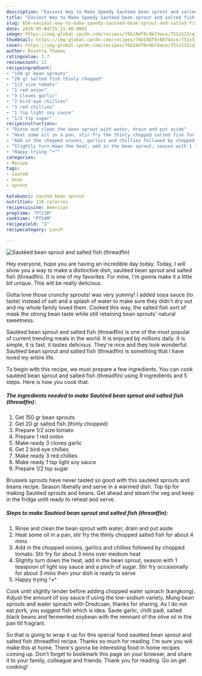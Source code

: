 ```yaml
---
description: "Easiest Way to Make Speedy Sautéed bean sprout and salted fish (threadfin)"
title: "Easiest Way to Make Speedy Sautéed bean sprout and salted fish (threadfin)"
slug: 658-easiest-way-to-make-speedy-sauteed-bean-sprout-and-salted-fish-threadfin
date: 2020-05-04T15:31:40.000Z
image: https://img-global.cpcdn.com/recipes/76b19df0c0b74ace/751x532cq70/sauteed-bean-sprout-and-salted-fish-threadfin-recipe-main-photo.jpg
thumbnail: https://img-global.cpcdn.com/recipes/76b19df0c0b74ace/751x532cq70/sauteed-bean-sprout-and-salted-fish-threadfin-recipe-main-photo.jpg
cover: https://img-global.cpcdn.com/recipes/76b19df0c0b74ace/751x532cq70/sauteed-bean-sprout-and-salted-fish-threadfin-recipe-main-photo.jpg
author: Rosetta Thomas
ratingvalue: 3.7
reviewcount: 12
recipeingredient:
- "150 gr bean sprouts"
- "20 gr salted fish thinly chopped"
- "1/2 size tomato"
- "1 red onion"
- "3 cloves garlic"
- "2 bird eye chillies"
- "3 red chillies"
- "1 tsp light soy sauce"
- "1/2 tsp sugar"
recipeinstructions:
- "Rinse and clean the bean sprout with water, drain and put aside"
- "Heat some oil in a pan, stir fry the thinly chopped salted fish for about 4 mins"
- "Add in the chopped onions, garlics and chillies followed by chopped tomato. Stir fry for about 3 mins over medium heat"
- "Slightly turn down the heat, add in the bean sprout, season with 1 teaspoon of light soy sauce and a pinch of sugar. Stir fry occasionally for about 3 mins then your dish is ready to serve"
- "Happy trying ^•^"
categories:
- Recipe
tags:
- sauted
- bean
- sprout

katakunci: sauted bean sprout 
nutrition: 210 calories
recipecuisine: American
preptime: "PT21M"
cooktime: "PT54M"
recipeyield: "2"
recipecategory: Lunch

---
```



![Sautéed bean sprout and salted fish (threadfin)](https://img-global.cpcdn.com/recipes/76b19df0c0b74ace/751x532cq70/sauteed-bean-sprout-and-salted-fish-threadfin-recipe-main-photo.jpg)

Hey everyone, hope you are having an incredible day today. Today, I will show you a way to make a distinctive dish, sautéed bean sprout and salted fish (threadfin). It is one of my favorites. For mine, I'm gonna make it a little bit unique. This will be really delicious.

Gotta love those crunchy sprouts! was very yummy! I added soya sauce (to taste) instead of salt and a splash of water to make sure they didn&#39;t dry out and my whole family loved them. Cooked this way, the salted fish sort of mask the strong bean taste while still retaining bean sprouts&#39; natural sweetness.

Sautéed bean sprout and salted fish (threadfin) is one of the most popular of current trending meals in the world. It is enjoyed by millions daily. It is simple, it is fast, it tastes delicious. They're nice and they look wonderful. Sautéed bean sprout and salted fish (threadfin) is something that I have loved my entire life.


To begin with this recipe, we must prepare a few ingredients. You can cook sautéed bean sprout and salted fish (threadfin) using 9 ingredients and 5 steps. Here is how you cook that.

<!--inarticleads1-->

##### The ingredients needed to make Sautéed bean sprout and salted fish (threadfin):

1. Get 150 gr bean sprouts
1. Get 20 gr salted fish (thinly chopped)
1. Prepare 1/2 size tomato
1. Prepare 1 red onion
1. Make ready 3 cloves garlic
1. Get 2 bird eye chillies
1. Make ready 3 red chillies
1. Make ready 1 tsp light soy sauce
1. Prepare 1/2 tsp sugar


Brussels sprouts have never tasted so good with this sautéed sprouts and beans recipe. Season liberally and serve in a warmed dish. Top tip for making Sautéed sprouts and beans. Get ahead and steam the veg and keep in the fridge until ready to reheat and serve. 

<!--inarticleads2-->

##### Steps to make Sautéed bean sprout and salted fish (threadfin):

1. Rinse and clean the bean sprout with water, drain and put aside
1. Heat some oil in a pan, stir fry the thinly chopped salted fish for about 4 mins
1. Add in the chopped onions, garlics and chillies followed by chopped tomato. Stir fry for about 3 mins over medium heat
1. Slightly turn down the heat, add in the bean sprout, season with 1 teaspoon of light soy sauce and a pinch of sugar. Stir fry occasionally for about 3 mins then your dish is ready to serve
1. Happy trying ^•^


Cook until slightly tender before adding chopped water spinach (kangkong). Adjust the amount of soy sauce if using the low-sodium variety. Mung bean sprouts and water spinach with Dredcuan, thanks for sharing. As I do not eat pork, you suggest fish which is idea. Saute garlic, chilli padi, salted black beans and fermented soybean with the remnant of the olive oil in the pan till fragrant. 

So that is going to wrap it up for this special food sautéed bean sprout and salted fish (threadfin) recipe. Thanks so much for reading. I'm sure you will make this at home. There's gonna be interesting food in home recipes coming up. Don't forget to bookmark this page on your browser, and share it to your family, colleague and friends. Thank you for reading. Go on get cooking!
